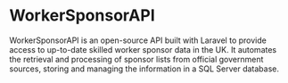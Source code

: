# WorkerSponsorAPI
WorkerSponsorAPI is an open-source API built with Laravel to provide access to up-to-date skilled worker sponsor data in the UK. It automates the retrieval and processing of sponsor lists from official government sources, storing and managing the information in a SQL Server database.
